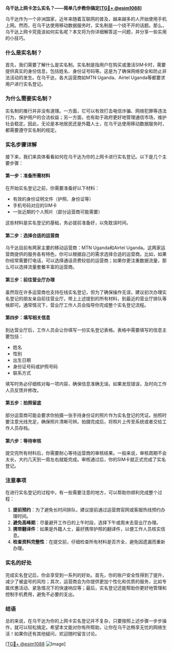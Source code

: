 **乌干达上网卡怎么实名？——简单几步教你搞定[[TG💪+ @esim1088](https://t.me/s/esim1088)]**

乌干达作为一个非洲国家，近年来随着互联网的普及，越来越多的人开始使用手机上网。然而，在乌干达使用移动数据服务时，实名制是一个绕不开的话题。那么，乌干达上网卡究竟该如何实名呢？本文将为你详细解答这一问题，并分享一些实用的小技巧。

### 什么是实名制？

首先，我们需要了解什么是实名制。实名制是指用户在购买或激活SIM卡时，需要提供真实的身份信息，包括姓名、身份证号码等。这是为了确保网络安全和防止非法活动的发生。在乌干达，各大运营商如MTN Uganda、Airtel Uganda等都要求用户进行实名登记。

### 为什么需要实名制？

实名制的推行并非没有道理。一方面，它可以有效打击电信诈骗、网络犯罪等违法行为，保护用户的合法权益；另一方面，也有助于政府更好地管理通信市场，维护社会稳定。因此，无论是本地居民还是外籍人士，在乌干达使用移动数据服务时，都需要遵守实名制的规定。

### 实名步骤详解

接下来，我们来具体看看如何在乌干达为你的上网卡进行实名登记。以下是几个主要步骤：

#### 第一步：准备所需材料

在开始实名登记之前，你需要准备好以下材料：
- 有效的身份证明文件（护照、身份证等）
- 手机号码对应的SIM卡
- 一张近期的个人照片（部分运营商可能需要）

这些材料是实名登记的基础，务必提前准备好，以免耽误时间。

#### 第二步：选择合适的运营商

乌干达目前有两家主要的移动运营商：MTN Uganda和Airtel Uganda。这两家运营商提供的服务各有特色，你可以根据自己的需求选择合适的运营商。比如，如果你经常需要打电话，可以选择通话资费较低的运营商；如果你更注重数据流量，那么可以选择流量套餐丰富的运营商。

#### 第三步：前往营业厅办理

虽然现在许多运营商也支持在线实名登记，但为了确保操作无误，建议初次办理实名登记的朋友亲自前往营业厅。带上上述提到的所有材料，到最近的营业厅排队等候即可。通常情况下，营业厅工作人员会指导你完成整个实名登记流程。

#### 第四步：填写相关信息

到达营业厅后，工作人员会让你填写一份实名登记表格。表格中需要填写的信息主要包括：
- 姓名
- 性别
- 出生日期
- 身份证号码或护照号码
- 联系方式

填写时务必仔细核对每一项内容，确保信息准确无误。如果发现错误，及时向工作人员反馈并修改。

#### 第五步：拍照留底

部分运营商可能会要求你拍摄一张手持身份证的照片作为实名登记的凭证。拍照时要注意光线充足，确保照片清晰可辨。拍摄完成后，将照片上传至系统或者交给工作人员存档。

#### 第六步：等待审核

提交完所有材料后，你需要耐心等待运营商的审核结果。一般来说，审核周期不会太长，大约几天到一周左右就能完成。审核通过后，你的SIM卡就正式完成了实名登记。

### 注意事项

在进行实名登记的过程中，有一些需要注意的地方，可以帮助你顺利完成整个过程：

1. **提前预约**：为了避免长时间排队，建议提前通过运营商官网或客服热线预约办理时间。
2. **避免高峰期**：尽量避开工作日的上午时段，选择下午或周末去营业厅办理。
3. **携带翻译件**：如果是外籍人士，最好携带护照的翻译件，以便工作人员核实信息。
4. **检查资料完整性**：在提交前，仔细检查所有材料是否齐全，避免因遗漏而重新办理。

### 实名的好处

完成实名登记后，你会享受到一系列的好处。首先，你的账户安全性得到了提升，减少了被盗号的风险；其次，运营商会为你提供更加个性化和优质的服务，比如专属优惠活动、紧急情况下的快速响应等；最后，实名登记还能帮助你更好地管理和控制手机费用，避免不必要的支出。

### 结语

总的来说，在乌干达为你的上网卡实名登记并不复杂，只要按照上述步骤一步步操作，就可以轻松搞定。希望本文能对你有所帮助，让你在乌干达畅享无忧的网络生活！如果你还有其他疑问，欢迎随时留言讨论。

[[TG💪+ @esim1088](https://t.me/s/esim1088) ![Image](https://i.postimg.cc/4NQfJmqS/Snipaste-2025-05-13-00-14-12.png)]
